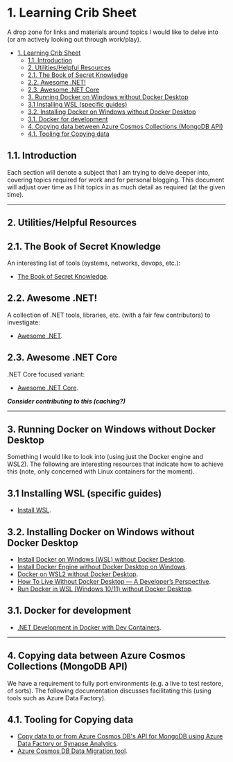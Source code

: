 # 1. Learning Crib Sheet

A drop zone for links and materials around topics I would like to delve into (or am actively looking out through work/play).

- [1. Learning Crib Sheet](#1-learning-crib-sheet)
  - [1.1. Introduction](#11-introduction)
  - [2. Utilities/Helpful Resources](#2-utilitieshelpful-resources)
  - [2.1. The Book of Secret Knowledge](#21-the-book-of-secret-knowledge)
  - [2.2. Awesome .NET!](#22-awesome-net)
  - [2.3. Awesome .NET Core](#23-awesome-net-core)
  - [3. Running Docker on Windows without Docker Desktop](#3-running-docker-on-windows-without-docker-desktop)
  - [3.1 Installing WSL (specific guides)](#31-installing-wsl-specific-guides)
  - [3.2. Installing Docker on Windows without Docker Desktop](#32-installing-docker-on-windows-without-docker-desktop)
  - [3.1. Docker for development](#31-docker-for-development)
  - [4. Copying data between Azure Cosmos Collections (MongoDB API)](#4-copying-data-between-azure-cosmos-collections-mongodb-api)
  - [4.1. Tooling for Copying data](#41-tooling-for-copying-data)

## 1.1. Introduction

Each section will denote a subject that I am trying to delve deeper into, covering topics required for work and for personal blogging. This document will adjust over time as I hit topics in as much detail as required (at the given time).

---

## 2. Utilities/Helpful Resources

## 2.1. The Book of Secret Knowledge

An interesting list of tools (systems, networks, devops, etc.):

- [The Book of Secret Knowledge](https://github.com/trimstray/the-book-of-secret-knowledge).

## 2.2. Awesome .NET!

A collection of .NET tools, libraries, etc. (with a fair few contributors) to investigate:

- [Awesome .NET](https://github.com/quozd/awesome-dotnet).

## 2.3. Awesome .NET Core

.NET Core focused variant:

- [Awesome .NET Core](https://github.com/thangchung/awesome-dotnet-core).

***Consider contributing to this (caching?)***

---

## 3. Running Docker on Windows without Docker Desktop

Something I would like to look into (using just the Docker engine and WSL2). The following are interesting resources that indicate how to achieve this (note, only concerned with Linux containers for the moment).
  
## 3.1 Installing WSL (specific guides)

- [Install WSL](https://docs.microsoft.com/en-us/windows/wsl/install).

## 3.2. Installing Docker on Windows without Docker Desktop

- [Install Docker on Windows (WSL) without Docker Desktop](https://dev.to/bowmanjd/install-docker-on-windows-wsl-without-docker-desktop-34m9).
- [Install Docker Engine without Docker Desktop on Windows](https://jflower.co.uk/install-docker-engine-without-docker-desktop-on-windows/).
- [Docker on WSL2 without Docker Desktop](https://dev.solita.fi/2021/12/21/docker-on-wsl2-without-docker-desktop.html).
- [How To Live Without Docker Desktop — A Developer’s Perspective](https://www.objectivity.co.uk/blog/how-to-live-without-docker-desktop-developers-perspective/).
- [Run Docker in WSL (Windows 10/11) without Docker Desktop](https://medium.com/geekculture/run-docker-in-windows-10-11-wsl-without-docker-desktop-a2a7eb90556d).

## 3.1. Docker for development

- [.NET Development in Docker with Dev Containers](https://itnext.io/net-development-in-docker-6509d8a5077b).

---

## 4. Copying data between Azure Cosmos Collections (MongoDB API)

We have a requirement to fully port environments (e.g. a live to test restore, of sorts). The following documentation discusses facilitating this (using tools such as Azure Data Factory).

## 4.1. Tooling for Copying data

- [Copy data to or from Azure Cosmos DB's API for MongoDB using Azure Data Factory or Synapse Analytics](https://docs.microsoft.com/en-us/azure/data-factory/connector-azure-cosmos-db-mongodb-api?tabs=data-factory).
- [Azure Cosmos DB Data Migration tool](https://microsoft.github.io/AzureTipsAndTricks/blog/tip334.html).
